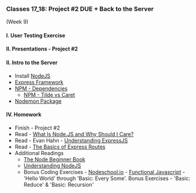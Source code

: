 ### Classes 17_18: Project #2 DUE + Back to the Server
(Week 9)

#### I. User Testing Exercise

#### II. Presentations - Project #2

#### II. Intro to the Server
* Install [NodeJS](http://nodejs.org/)
* [Express Framework](http://expressjs.com/)
* [NPM - Dependencies](https://www.npmjs.org/doc/files/package.json.html#dependencies)
	* [NPM - Tilde vs Caret](http://stackoverflow.com/questions/22343224/difference-between-tilde-and-caret-in-package-json)
* [Nodemon Package](http://nodemon.io/)

#### IV. Homework
* Finish - Project #2
* Read - [What Is Node.JS and Why Should I Care?](http://www.makeuseof.com/tag/what-is-node-js-and-why-should-i-care-web-development/)
* Read - Evan Hahn - [Understanding ExpressJS](http://evanhahn.com/understanding-express/)
* Read - [The Basics of Express Routes](http://flippinawesome.org/2014/04/07/the-basics-of-express-routes/)
* Additional Readings
	* [The Node Beginner Book](http://www.nodebeginner.org/)
	* [Understanding NodeJS](http://debuggable.com/posts/understanding-node-js:4bd98440-45e4-4a9a-8ef7-0f7ecbdd56cb)
	* Bonus Coding Exercises - [Nodeschool.io](http://nodeschool.io/) - [Functional Javascript](https://github.com/timoxley/functional-javascript-workshop) - 'Hello World' through 'Basic: Every Some'. Bonus Exercises - 'Basic: Reduce' & 'Basic: Recursion'